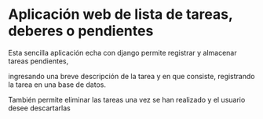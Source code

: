 # Aplicación web de lista de tareas, deberes o pendientes 

  
Esta sencilla aplicación echa con django permite registrar y almacenar tareas pendientes, 

ingresando una breve descripción de la tarea y en que consiste, registrando la tarea en una base de datos. 

También permite eliminar las tareas una vez se han realizado y el usuario desee descartarlas 
